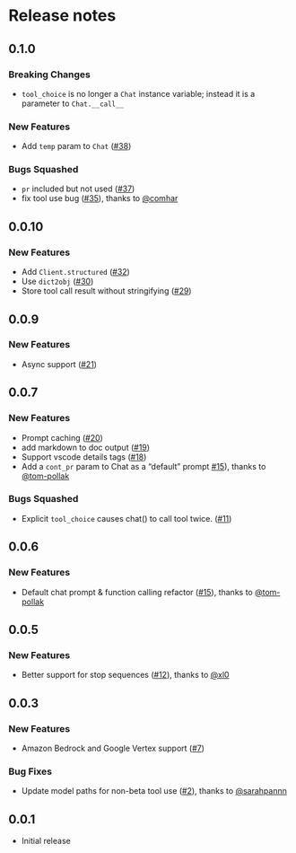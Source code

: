 

# Release notes

<!-- do not remove -->

## 0.1.0

### Breaking Changes

- `tool_choice` is no longer a `Chat` instance variable; instead it is a
  parameter to `Chat.__call__`

### New Features

- Add `temp` param to `Chat`
  ([\#38](https://github.com/AnswerDotAI/claudette/issues/38))

### Bugs Squashed

- `pr` included but not used
  ([\#37](https://github.com/AnswerDotAI/claudette/issues/37))
- fix tool use bug
  ([\#35](https://github.com/AnswerDotAI/claudette/pull/35)), thanks to
  [@comhar](https://github.com/comhar)

## 0.0.10

### New Features

- Add `Client.structured`
  ([\#32](https://github.com/AnswerDotAI/claudette/issues/32))
- Use `dict2obj`
  ([\#30](https://github.com/AnswerDotAI/claudette/issues/30))
- Store tool call result without stringifying
  ([\#29](https://github.com/AnswerDotAI/claudette/issues/29))

## 0.0.9

### New Features

- Async support
  ([\#21](https://github.com/AnswerDotAI/claudette/issues/21))

## 0.0.7

### New Features

- Prompt caching
  ([\#20](https://github.com/AnswerDotAI/claudette/issues/20))
- add markdown to doc output
  ([\#19](https://github.com/AnswerDotAI/claudette/issues/19))
- Support vscode details tags
  ([\#18](https://github.com/AnswerDotAI/claudette/issues/18))
- Add a `cont_pr` param to Chat as a “default” prompt
  [\#15](https://github.com/AnswerDotAI/claudette/pull/15)), thanks to
  [@tom-pollak](https://github.com/tom-pollak)

### Bugs Squashed

- Explicit `tool_choice` causes chat() to call tool twice.
  ([\#11](https://github.com/AnswerDotAI/claudette/issues/11))

## 0.0.6

### New Features

- Default chat prompt & function calling refactor
  ([\#15](https://github.com/AnswerDotAI/claudette/pull/15)), thanks to
  [@tom-pollak](https://github.com/tom-pollak)

## 0.0.5

### New Features

- Better support for stop sequences
  ([\#12](https://github.com/AnswerDotAI/claudette/pull/12)), thanks to
  [@xl0](https://github.com/xl0)

## 0.0.3

### New Features

- Amazon Bedrock and Google Vertex support
  ([\#7](https://github.com/AnswerDotAI/claudette/issues/7))

### Bug Fixes

- Update model paths for non-beta tool use
  ([\#2](https://github.com/AnswerDotAI/claudette/pull/2)), thanks to
  [@sarahpannn](https://github.com/sarahpannn)

## 0.0.1

- Initial release
